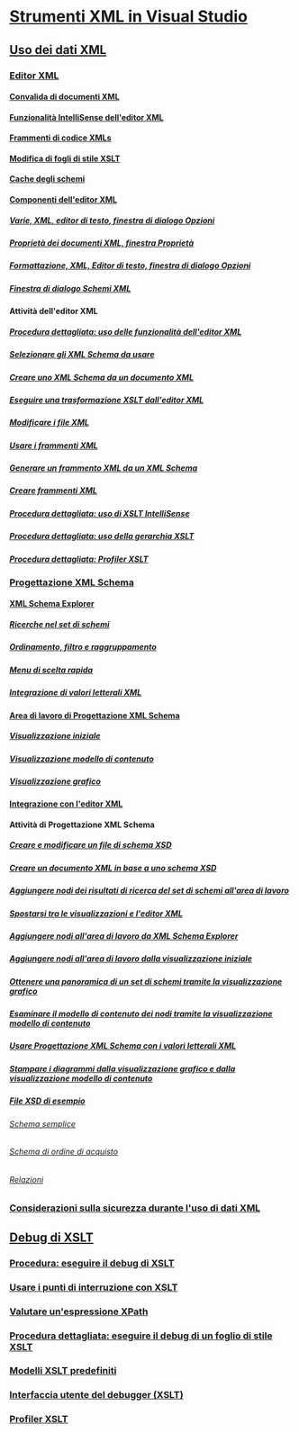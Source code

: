 # [Strumenti XML in Visual Studio](xml-tools-in-visual-studio.md)
## [Uso dei dati XML](working-with-xml-data.md)
### [Editor XML](xml-editor.md)
#### [Convalida di documenti XML](xml-document-validation.md)
#### [Funzionalità IntelliSense dell'editor XML](xml-editor-intellisense-features.md)
#### [Frammenti di codice XMLs](xml-snippets.md)
#### [Modifica di fogli di stile XSLT](editing-xslt-style-sheets.md)
#### [Cache degli schemi](schema-cache.md)
#### [Componenti dell'editor XML](xml-editor-components.md)
##### [Varie, XML, editor di testo, finestra di dialogo Opzioni](miscellaneous-xml-text-editor-options-dialog-box.md)
##### [Proprietà dei documenti XML, finestra Proprietà](xml-document-properties-properties-window.md)
##### [Formattazione, XML, Editor di testo, finestra di dialogo Opzioni](formatting-xml-text-editor-options-dialog-box.md)
##### [Finestra di dialogo Schemi XML](xml-schemas-dialog-box.md)
#### Attività dell'editor XML
##### [Procedura dettagliata: uso delle funzionalità dell'editor XML](walkthrough-using-xml-editor-features.md)
##### [Selezionare gli XML Schema da usare](how-to-select-the-xml-schemas-to-use.md)
##### [Creare uno XML Schema da un documento XML](how-to-create-an-xml-schema-from-an-xml-document.md)
##### [Eseguire una trasformazione XSLT dall'editor XML](how-to-execute-an-xslt-transformation-from-the-xml-editor.md)
##### [Modificare i file XML](how-to-edit-xml-files.md)
##### [Usare i frammenti XML](how-to-use-xml-snippets.md)
##### [Generare un frammento XML da un XML Schema](how-to-generate-an-xml-snippet-from-an-xml-schema.md)
##### [Creare frammenti XML](how-to-create-xml-snippets.md)
##### [Procedura dettagliata: uso di XSLT IntelliSense](walkthrough-using-xslt-intellisense.md)
##### [Procedura dettagliata: uso della gerarchia XSLT](walkthrough-using-xslt-hierarchy.md)
##### [Procedura dettagliata: Profiler XSLT](walkthrough-xslt-profiler.md)
### [Progettazione XML Schema](xml-schema-designer.md)
#### [XML Schema Explorer](xml-schema-explorer.md)
##### [Ricerche nel set di schemi](searching-the-schema-set.md)
##### [Ordinamento, filtro e raggruppamento](sorting-filtering-and-grouping-xml-schema-explorer.md)
##### [Menu di scelta rapida](context-menus-xml-schema-explorer.md)
##### [Integrazione di valori letterali XML](integration-of-xml-literals-with-xml-schema-explorer.md)
#### [Area di lavoro di Progettazione XML Schema](xml-schema-designer-workspace.md)
##### [Visualizzazione iniziale](start-view.md)
##### [Visualizzazione modello di contenuto](content-model-view.md)
##### [Visualizzazione grafico](graph-view.md)
#### [Integrazione con l'editor XML](integration-with-xml-editor.md)
#### Attività di Progettazione XML Schema
##### [Creare e modificare un file di schema XSD](how-to-create-and-edit-an-xsd-schema-file.md)
##### [Creare un documento XML in base a uno schema XSD](how-to-create-an-xml-document-based-on-an-xsd-schema.md)
##### [Aggiungere nodi dei risultati di ricerca del set di schemi all'area di lavoro](how-to-add-schema-set-search-result-nodes-to-the-workspace.md)
##### [Spostarsi tra le visualizzazioni e l'editor XML](how-to-switch-between-views-and-the-xml-editor.md)
##### [Aggiungere nodi all'area di lavoro da XML Schema Explorer](how-to-add-nodes-to-the-workspace-from-the-xml-schema-explorer.md)
##### [Aggiungere nodi all'area di lavoro dalla visualizzazione iniziale](how-to-add-nodes-to-the-workspace-from-the-start-view.md)
##### [Ottenere una panoramica di un set di schemi tramite la visualizzazione grafico](how-to-get-an-overview-of-a-schema-set-using-the-graph-view.md)
##### [Esaminare il modello di contenuto dei nodi tramite la visualizzazione modello di contenuto](how-to-examine-the-content-model-of-nodes-using-the-content-model-view.md)
##### [Usare Progettazione XML Schema con i valori letterali XML](how-to-use-the-xml-schema-designer-with-xml-literals.md)
##### [Stampare i diagrammi dalla visualizzazione grafico e dalla visualizzazione modello di contenuto](how-to-print-diagrams-from-the-graph-view-and-the-content-model-view.md)
##### [File XSD di esempio](sample-xsd-files.md)
###### [Schema semplice](sample-xsd-file-simple-schema.md)
###### [Schema di ordine di acquisto](sample-xsd-file-purchase-order-schema.md)
###### [Relazioni](sample-xsd-file-relationships.md)
### [Considerazioni sulla sicurezza durante l'uso di dati XML](security-considerations-when-working-with-xml-data.md)
## [Debug di XSLT](debugging-xslt.md)
### [Procedura: eseguire il debug di XSLT](how-to-start-debugging-xslt.md)
### [Usare i punti di interruzione con XSLT](how-to-use-breakpoints-with-xslt.md)
### [Valutare un'espressione XPath](how-to-evaluate-an-xpath-expression.md)
### [Procedura dettagliata: eseguire il debug di un foglio di stile XSLT](walkthrough-debug-an-xslt-style-sheet.md)
### [Modelli XSLT predefiniti](xslt-default-templates.md)
### [Interfaccia utente del debugger (XSLT)](debugger-user-interface-xslt.md)
### [Profiler XSLT](xslt-profiler.md)
